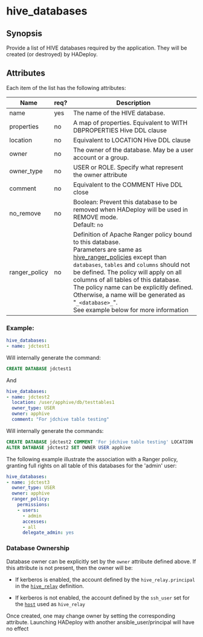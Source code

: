 # hive_databases

## Synopsis

Provide a list of HIVE databases required by the application. They will be created (or destroyed) by HADeploy.

## Attributes

Each item of the list has the following attributes:

Name | req? |	Description
--- | --- |  ---
 name |yes|The name of the HIVE database. 
 properties |no | A map of properties. Equivalent to WITH DBPROPERTIES Hive DDL clause
 location   |no | Equivalent to LOCATION Hive DDL clause
 owner      |no | The owner of the database. May be a user account or a group.
 owner_type |no | USER or ROLE. Specify what represent the owner attribute
 comment    |no | Equivalent to the COMMENT Hive DDL close
 no_remove|no|Boolean: Prevent this database to be removed when HADeploy will be used in REMOVE mode.<br>Default: `no`
 ranger_policy|no|Definition of Apache Ranger policy bound to this database.<br>Parameters are same as [hive_ranger_policies](../ranger/hive_ranger_policies) except than `databases`, `tables` and `columns` should not be defined. The policy will apply on all columns of all tables of this database.<br>The policy name can be explicitly defined. Otherwise, a name will be generated as "`_<database>_`".<br>See example below for more information

### Example:

```yaml
hive_databases:
- name: jdctest1
```
Will internally generate the command:

```sql
CREATE DATABASE jdctest1
```
And

```yaml
hive_databases:
- name: jdctest2
  location: /user/apphive/db/testtables1
  owner_type: USER
  owner: apphive
  comment: "For jdchive table testing"
```
Will internally generate the commands:

```sql
CREATE DATABASE jdctest2 COMMENT 'For jdchive table testing' LOCATION 'hdfs://clusterid/user/apphive/db/testtables1'
ALTER DATABASE jdctest2 SET OWNER USER apphive
```
The following example illustrate the association with a Ranger policy, granting full rights on all table of this databases for the 'admin' user:

```yaml
hive_databases:
- name: jdctest3
  owner_type: USER
  owner: apphive
  ranger_policy:
    permissions:
    - users:
      - admin
      accesses:
      - all
      delegate_admin: yes
```


### Database Ownership

Database owner can be explicitly set by the `owner` attribute defined above. If this attribute is not present, then the owner will be:

* If kerberos is enabled, the account defined by the `hive_relay.principal` in the [`hive_relay`](./hive_relay) definition.
 
* If kerberos is not enabled, the account defined by the `ssh_user` set for the [`host`](../inventory/hosts) used as `hive_relay`

Once created, one may change owner by setting the corresponding attribute. Launching HADeploy with another ansible_user/principal will have no effect


